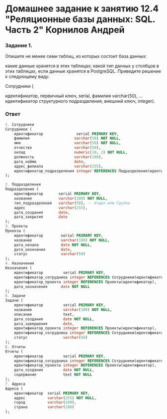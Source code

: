 # Домашнее задание к занятию 12.4 "Реляционные базы данных: SQL. Часть 2" Корнилов Андрей



### Задание 1.

Опишите не менее семи таблиц, из которых состоит база данных:

какие данные хранятся в этих таблицах;
какой тип данных у столбцов в этих таблицах, если данные хранятся в PostgreSQL.
Приведите решение к следующему виду:

Сотрудники (

идентификатор, первичный ключ, serial,
фамилия varchar(50),
...
идентификатор структурного подразделения, внешний ключ, integer).

### Ответ
```sql
1. Сотрудники
Сотрудники (
    идентификатор               serial PRIMARY KEY,
    фамилия                    varchar(50) NOT NULL,
    имя                        varchar(50) NOT NULL,
    отчество                   varchar(50),
    оклад                      numeric(10, 2) NOT NULL,
    должность                  varchar(100),
    дата_найма                 date,
    адрес_филиала              varchar(255),
    идентификатор_подразделения integer REFERENCES Подразделения(идентификатор)
);

2. Подразделения
Подразделения (
    идентификатор       serial PRIMARY KEY,
    название            varchar(100) NOT NULL,
    тип_подразделения   varchar(50), -- Отдел или Группа
    адрес               varchar(255),
    дата_создания       date,
    дата_закрытия       date
);
3. Проекты
Проекты (
    идентификатор        serial PRIMARY KEY,
    название             varchar(100) NOT NULL,
    дата_начала          date NOT NULL,
    дата_окончания       date,
    статус               varchar(50)
);
4. Назначения
Назначения (
    идентификатор         serial PRIMARY KEY,
    идентификатор_сотрудника integer REFERENCES Сотрудники(идентификатор),
    идентификатор_проекта integer REFERENCES Проекты(идентификатор),
    дата_назначения      date NOT NULL
);
5. Задачи
Задачи (
    идентификатор         serial PRIMARY KEY,
    название              varchar(100) NOT NULL,
    описание              text,
    дата_создания         date NOT NULL,
    дата_завершения       date,
    идентификатор_проекта integer REFERENCES Проекты(идентификатор),
    идентификатор_сотрудника integer REFERENCES Сотрудники(идентификатор),
    статус                varchar(50)
);
6. Отчеты
Отчеты (
    идентификатор         serial PRIMARY KEY,
    идентификатор_сотрудника integer REFERENCES Сотрудники(идентификатор),
    идентификатор_проекта integer REFERENCES Проекты(идентификатор),
    дата_создания         date NOT NULL,
    содержание            text NOT NULL
);
7. Адреса
Адреса (
    идентификатор  serial PRIMARY KEY,
    адрес          varchar(255) NOT NULL,
    город          varchar(100),
    страна         varchar(100)
);
```




